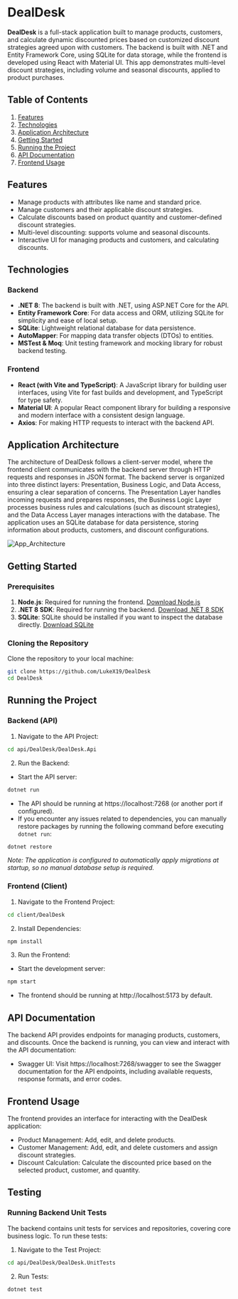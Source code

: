 # DealDesk

**DealDesk** is a full-stack application built to manage products, customers, and calculate dynamic discounted prices based on customized discount strategies agreed upon with customers. The backend is built with .NET and Entity Framework Core, using SQLite for data storage, while the frontend is developed using React with Material UI. This app demonstrates multi-level discount strategies, including volume and seasonal discounts, applied to product purchases.

## Table of Contents
1. [Features](#features)
2. [Technologies](#technologies)
3. [Application Architecture](#application-architecture)
4. [Getting Started](#getting-started)
5. [Running the Project](#running-the-project)
6. [API Documentation](#api-documentation)
7. [Frontend Usage](#frontend-usage)

## Features
- Manage products with attributes like name and standard price.
- Manage customers and their applicable discount strategies.
- Calculate discounts based on product quantity and customer-defined discount strategies.
- Multi-level discounting: supports volume and seasonal discounts.
- Interactive UI for managing products and customers, and calculating discounts.

## Technologies
### Backend
- **.NET 8**: The backend is built with .NET, using ASP.NET Core for the API.
- **Entity Framework Core**: For data access and ORM, utilizing SQLite for simplicity and ease of local setup.
- **SQLite**: Lightweight relational database for data persistence.
- **AutoMapper**: For mapping data transfer objects (DTOs) to entities.
- **MSTest & Moq**: Unit testing framework and mocking library for robust backend testing.

### Frontend
- **React (with Vite and TypeScript)**: A JavaScript library for building user interfaces, using Vite for fast builds and development, and TypeScript for type safety.
- **Material UI**: A popular React component library for building a responsive and modern interface with a consistent design language.
- **Axios**: For making HTTP requests to interact with the backend API.

## Application Architecture

The architecture of DealDesk follows a client-server model, where the frontend client communicates with the backend server through HTTP requests and responses in JSON format. The backend server is organized into three distinct layers: Presentation, Business Logic, and Data Access, ensuring a clear separation of concerns. The Presentation Layer handles incoming requests and prepares responses, the Business Logic Layer processes business rules and calculations (such as discount strategies), and the Data Access Layer manages interactions with the database. The application uses an SQLite database for data persistence, storing information about products, customers, and discount configurations.

![App_Architecture](https://github.com/user-attachments/assets/b3fa7499-f80e-4091-bf01-3aff14e452e1)

## Getting Started

### Prerequisites
1. **Node.js**: Required for running the frontend. [Download Node.js](https://nodejs.org/)
2. **.NET 8 SDK**: Required for running the backend. [Download .NET 8 SDK](https://dotnet.microsoft.com/download/dotnet/8.0)
3. **SQLite**: SQLite should be installed if you want to inspect the database directly. [Download SQLite](https://www.sqlite.org/download.html)

### Cloning the Repository
Clone the repository to your local machine:
```bash
git clone https://github.com/LukeX19/DealDesk
cd DealDesk
```

## Running the Project

### Backend (API)
1. Navigate to the API Project:
```bash
cd api/DealDesk/DealDesk.Api
```
2. Run the Backend:
- Start the API server:
```bash
dotnet run
```
- The API should be running at https://localhost:7268 (or another port if configured).
- If you encounter any issues related to dependencies, you can manually restore packages by running the following command before executing `dotnet run`:
```bash
dotnet restore
```

*Note: The application is configured to automatically apply migrations at startup, so no manual database setup is required.*

### Frontend (Client)
1. Navigate to the Frontend Project:
```bash
cd client/DealDesk
```
2. Install Dependencies:
```bash
npm install
```
3. Run the Frontend:
- Start the development server:
```bash
npm start
```
- The frontend should be running at http://localhost:5173 by default.

## API Documentation

The backend API provides endpoints for managing products, customers, and discounts. Once the backend is running, you can view and interact with the API documentation:
- Swagger UI: Visit https://localhost:7268/swagger to see the Swagger documentation for the API endpoints, including available requests, response formats, and error codes.

## Frontend Usage

The frontend provides an interface for interacting with the DealDesk application:

- Product Management: Add, edit, and delete products.
- Customer Management: Add, edit, and delete customers and assign discount strategies.
- Discount Calculation: Calculate the discounted price based on the selected product, customer, and quantity.

## Testing

### Running Backend Unit Tests

The backend contains unit tests for services and repositories, covering core business logic. To run these tests:
1. Navigate to the Test Project:
```bash
cd api/DealDesk/DealDesk.UnitTests
```
2. Run Tests:
```bash
dotnet test
```
